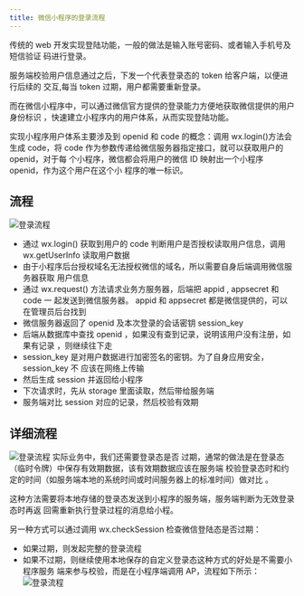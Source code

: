 ```yaml
---
title: 微信小程序的登录流程
---
```


传统的 web 开发实现登陆功能，一般的做法是输入账号密码、或者输入手机号及短信验证
码进行登录。

服务端校验用户信息通过之后，下发一个代表登录态的 token 给客户端，以便进行后续的
交互,每当 token 过期，用户都需要重新登录。

而在微信小程序中，可以通过微信官方提供的登录能力方便地获取微信提供的用户身份标识
，快速建立小程序内的用户体系，从而实现登陆功能。

实现小程序用户体系主要涉及到 openid 和 code 的概念：调用 wx.login()方法会生成
code，将 code 作为参数传递给微信服务器指定接口，就可以获取用户的 openid，对于每
个小程序，微信都会将用户的微信 ID 映射出一个小程序 openid，作为这个用户在这个小
程序的唯一标识。

## 流程

![登录流程](/images/interview_mini_login.png)

-   通过 wx.login() 获取到用户的 code 判断用户是否授权读取用户信息，调用
    wx.getUserInfo 读取用户数据
-   由于小程序后台授权域名无法授权微信的域名，所以需要自身后端调用微信服务器获取
    用户信息
-   通过 wx.request() 方法请求业务方服务器，后端把 appid , appsecret 和 code 一
    起发送到微信服务器。 appid 和 appsecret 都是微信提供的，可以在管理员后台找到
-   微信服务器返回了 openid 及本次登录的会话密钥 session_key
-   后端从数据库中查找 openid ，如果没有查到记录，说明该用户没有注册，如果有记录
    ，则继续往下走
-   session_key 是对用户数据进行加密签名的密钥。为了自身应用安全，session_key 不
    应该在网络上传输
-   然后生成 session 并返回给小程序
-   下次请求时，先从 storage 里面读取，然后带给服务端
-   服务端对比 session 对应的记录，然后校验有效期

## 详细流程

![登录流程](/images/interview_mini_login_1.png) 实际业务中，我们还需要登录态是否
过期，通常的做法是在登录态（临时令牌）中保存有效期数据，该有效期数据应该在服务端
校验登录态时和约定的时间（如服务端本地的系统时间或时间服务器上的标准时间）做对比
。

这种方法需要将本地存储的登录态发送到小程序的服务端，服务端判断为无效登录态时再返
回需重新执行登录过程的消息给小程。

另一种方式可以通过调用 wx.checkSession 检查微信登陆态是否过期：

-   如果过期，则发起完整的登录流程
-   如果不过期，则继续使用本地保存的自定义登录态这种方式的好处是不需要小程序服务
    端来参与校验，而是在小程序端调用 AP，流程如下所示：
    ![登录流程](/images/interview_mini_login_2.png)
